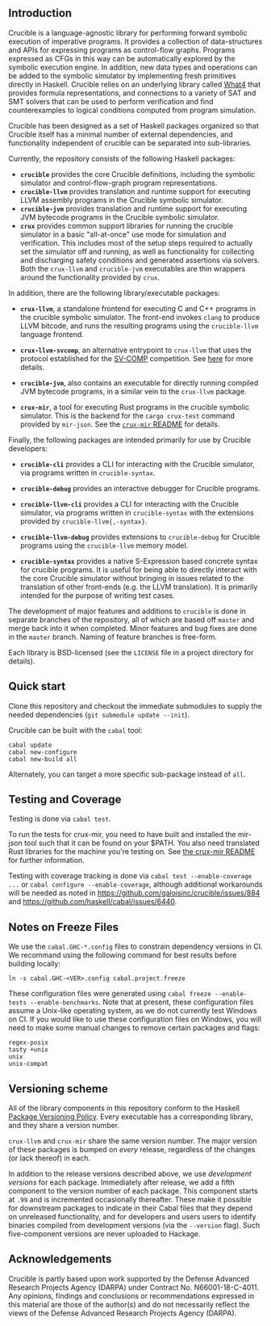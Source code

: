 Introduction
-------------

Crucible is a language-agnostic library for performing forward
symbolic execution of imperative programs.  It provides a collection
of data-structures and APIs for expressing programs as control-flow
graphs.  Programs expressed as CFGs in this way can be automatically
explored by the symbolic execution engine.  In addition, new data
types and operations can be added to the symbolic simulator by
implementing fresh primitives directly in Haskell.  Crucible relies on
an underlying library called [What4](https://github.com/GaloisInc/what4)
that provides formula representations, and connections to a variety of
SAT and SMT solvers that can be used to perform verification and find
counterexamples to logical conditions computed from program simulation.

Crucible has been designed as a set of Haskell packages organized so
that Crucible itself has a minimal number of external dependencies,
and functionality independent of crucible can be separated into sub-libraries.

Currently, the repository consists of the following Haskell packages:
 * **`crucible`** provides the core Crucible definitions, including the
   symbolic simulator and control-flow-graph program representations.
 * **`crucible-llvm`** provides translation and runtime support for
   executing LLVM assembly programs in the Crucible symbolic simulator.
 * **`crucible-jvm`** provides translation and runtime support for
   executing JVM bytecode programs in the Crucible symbolic simulator.
 * **`crux`** provides common support libraries for running the
   crucible simulator in a basic "all-at-once" use mode for simulation
   and verification.  This includes most of the setup steps required
   to actually set the simulator off and running, as well as
   functionality for collecting and discharging safety conditions and
   generated assertions via solvers.  Both the `crux-llvm` and `crucible-jvm`
   executables are thin wrappers around the functionality provided
   by `crux`.

In addition, there are the following library/executable packages:

 * **`crux-llvm`**, a standalone frontend for executing C and C++ programs
   in the crucible symbolic simulator.  The front-end invokes `clang`
   to produce LLVM bitcode, and runs the resulting programs using
   the `crucible-llvm` language frontend.

 * **`crux-llvm-svcomp`**, an alternative entrypoint to `crux-llvm`
   that uses the protocol established for the [SV-COMP][sv-comp] competition.
   See [here](crux-llvm/README.md) for more details.

[sv-comp]: https://sv-comp.sosy-lab.org

 * **`crucible-jvm`**, also contains an executable for directly
   running compiled JVM bytecode programs, in a similar vein
   to the `crux-llvm` package.

 * **`crux-mir`**, a tool for executing Rust programs in the crucible symbolic
   simulator.  This is the backend for the `cargo crux-test` command provided
   by `mir-json`.  See the [`crux-mir` README](crux-mir/README.md) for details.

Finally, the following packages are intended primarily for use by Crucible
developers:

 * **`crucible-cli`** provides a CLI for interacting with the Crucible
   simulator, via programs written in `crucible-syntax`.

 * **`crucible-debug`** provides an interactive debugger for Crucible programs.

 * **`crucible-llvm-cli`** provides a CLI for interacting with the Crucible
   simulator, via programs written in `crucible-syntax` with the extensions
   provided by `crucible-llvm{,-syntax}`.

 * **`crucible-llvm-debug`** provides extensions to `crucible-debug` for
   Crucible programs using the `crucible-llvm` memory model.

 * **`crucible-syntax`** provides a native S-Expression based concrete
   syntax for crucible programs.  It is useful for being able to
   directly interact with the core Crucible simulator without bringing
   in issues related to the translation of other front-ends (e.g. the
   LLVM translation).  It is primarily intended for the purpose of
   writing test cases.

The development of major features and additions to `crucible` is done
in separate branches of the repository, all of which are based off
`master` and merge back into it when completed. Minor features and bug
fixes are done in the `master` branch. Naming of feature branches is
free-form.

Each library is BSD-licensed (see the `LICENSE` file in a project
directory for details).

Quick start
-------------
Clone this repository and checkout the immediate submodules to supply the needed
dependencies (`git submodule update --init`).

Crucible can be built with the `cabal` tool:

```
cabal update
cabal new-configure
cabal new-build all
```

Alternately, you can target a more specific sub-package instead of `all`.

Testing and Coverage
--------------------

Testing is done via `cabal test`.

To run the tests for crux-mir, you need to have built and installed
the mir-json tool such that it can be found on your $PATH. You also
need translated Rust libraries for the machine you're testing on.
See [the crux-mir README](crux-mir/README.md) for further information.

Testing with coverage tracking is done via `cabal test --enable-coverage ...`  or
`cabal configure --enable-coverage`, although additional workarounds will be
needed as noted in https://github.com/galoisinc/crucible/issues/884 and
https://github.com/haskell/cabal/issues/6440.

Notes on Freeze Files
---------------------

We use the `cabal.GHC-*.config` files to constrain dependency versions in CI.
We recommand using the following command for best results before building
locally:

```
ln -s cabal.GHC-<VER>.config cabal.project.freeze
```

These configuration files were generated using
`cabal freeze --enable-tests --enable-benchmarks`. Note that at present, these
configuration files assume a Unix-like operating system, as we do not currently
test Windows on CI. If you would like to use these configuration files on
Windows, you will need to make some manual changes to remove certain packages
and flags:

```
regex-posix
tasty +unix
unix
unix-compat
```

Versioning scheme
-----------------

All of the library components in this repository conform to the Haskell [Package
Versioning Policy][pvp]. Every executable has a corresponding library, and they
share a version number.

[pvp]: https://pvp.haskell.org/.

`crux-llvm` and `crux-mir` share the same version number. The major version of
these packages is bumped on *every* release, regardless of the changes (or lack
thereof) in each.

In addition to the release versions described above, we use *development
versions* for each package. Immediately after release, we add a fifth component
to the version number of each package. This component starts at `.99` and is
incremented occasionally thereafter. These make it possible for downstream
packages to indicate in their Cabal files that they depend on unreleased
functionality, and for developers and users users to identify binaries compiled
from development versions (via the `--version` flag). Such five-component
versions are never uploaded to Hackage.

Acknowledgements
----------------

Crucible is partly based upon work supported by the Defense Advanced
Research Projects Agency (DARPA) under Contract No. N66001-18-C-4011.
Any opinions, findings and conclusions or recommendations expressed in
this material are those of the author(s) and do not necessarily reflect
the views of the Defense Advanced Research Projects Agency (DARPA).

